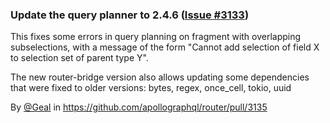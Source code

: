 ### Update the query planner to 2.4.6 ([Issue #3133](https://github.com/apollographql/router/issues/3133))

This fixes some errors in query planning on fragment with overlapping subselections, with a message of the form "Cannot add selection of field X to selection set of parent type Y".

The new router-bridge version also allows updating some dependencies that were fixed to older versions: bytes, regex, once_cell, tokio, uuid

By [@Geal](https://github.com/Geal) in https://github.com/apollographql/router/pull/3135